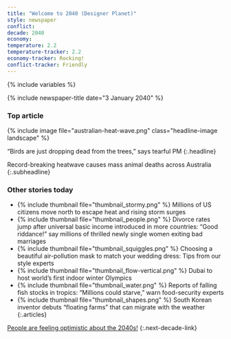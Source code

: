 ```yaml
---
title: "Welcome to 2040 (Designer Planet)"
style: newspaper
conflict: 
decade: 2040
economy: 
temperature: 2.2
temperature-tracker: 2.2
economy-tracker: Rocking!
conflict-tracker: Friendly
---
```


{% include variables %}

{% include newspaper-title date="3 January 2040" %}

### Top article

{% include image file="australian-heat-wave.png" class="headline-image landscape" %}

“Birds are just dropping dead from the trees,” says tearful PM
{:.headline}

Record-breaking heatwave causes mass animal deaths across Australia
{:.subheadline}

### Other stories today

- {% include thumbnail file="thumbnail_stormy.png" %} Millions of US citizens move north to escape heat and rising storm surges
- {% include thumbnail file="thumbnail_people.png" %} Divorce rates jump after universal basic income introduced in more countries: “Good riddance!” say millions of thrilled newly single women exiting bad marriages
- {% include thumbnail file="thumbnail_squiggles.png" %} Choosing a beautiful air-pollution mask to match your wedding dress: Tips from our style experts
- {% include thumbnail file="thumbnail_flow-vertical.png" %} Dubai to host world’s first indoor winter Olympics
- {% include thumbnail file="thumbnail_water.png" %} Reports of falling fish stocks in tropics: “Millions could starve,” warn food-security experts
- {% include thumbnail file="thumbnail_shapes.png" %} South Korean inventor debuts “floating farms” that can migrate with the weather
{:.articles}

[People are feeling optimistic about the 2040s!](chapter_sexual-revolution.html)
{:.next-decade-link}

